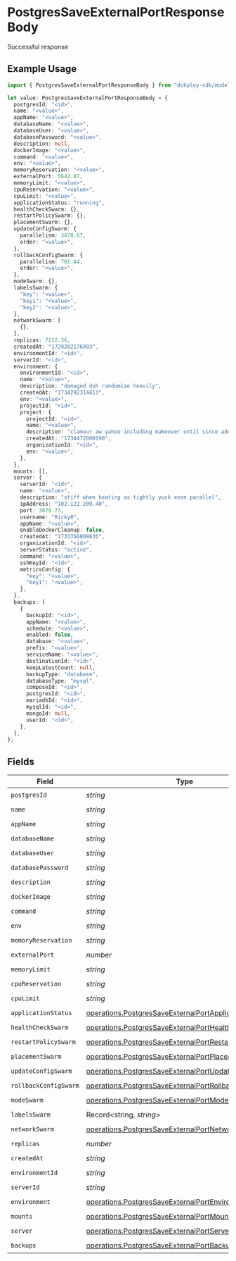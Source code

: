 # PostgresSaveExternalPortResponseBody

Successful response

## Example Usage

```typescript
import { PostgresSaveExternalPortResponseBody } from "dokploy-sdk/models/operations";

let value: PostgresSaveExternalPortResponseBody = {
  postgresId: "<id>",
  name: "<value>",
  appName: "<value>",
  databaseName: "<value>",
  databaseUser: "<value>",
  databasePassword: "<value>",
  description: null,
  dockerImage: "<value>",
  command: "<value>",
  env: "<value>",
  memoryReservation: "<value>",
  externalPort: 5642.07,
  memoryLimit: "<value>",
  cpuReservation: "<value>",
  cpuLimit: "<value>",
  applicationStatus: "running",
  healthCheckSwarm: {},
  restartPolicySwarm: {},
  placementSwarm: {},
  updateConfigSwarm: {
    parallelism: 3478.67,
    order: "<value>",
  },
  rollbackConfigSwarm: {
    parallelism: 701.44,
    order: "<value>",
  },
  modeSwarm: {},
  labelsSwarm: {
    "key": "<value>",
    "key1": "<value>",
    "key2": "<value>",
  },
  networkSwarm: [
    {},
  ],
  replicas: 7212.36,
  createdAt: "1729282176993",
  environmentId: "<id>",
  serverId: "<id>",
  environment: {
    environmentId: "<id>",
    name: "<value>",
    description: "damaged duh randomize heavily",
    createdAt: "1734292314413",
    env: "<value>",
    projectId: "<id>",
    project: {
      projectId: "<id>",
      name: "<value>",
      description: "clamour aw yahoo including makeover until since adult",
      createdAt: "1734472000190",
      organizationId: "<id>",
      env: "<value>",
    },
  },
  mounts: [],
  server: {
    serverId: "<id>",
    name: "<value>",
    description: "stiff when heating as tightly yuck even parallel",
    ipAddress: "102.122.209.40",
    port: 3079.73,
    username: "Ricky0",
    appName: "<value>",
    enableDockerCleanup: false,
    createdAt: "1733356808635",
    organizationId: "<id>",
    serverStatus: "active",
    command: "<value>",
    sshKeyId: "<id>",
    metricsConfig: {
      "key": "<value>",
      "key1": "<value>",
    },
  },
  backups: [
    {
      backupId: "<id>",
      appName: "<value>",
      schedule: "<value>",
      enabled: false,
      database: "<value>",
      prefix: "<value>",
      serviceName: "<value>",
      destinationId: "<id>",
      keepLatestCount: null,
      backupType: "database",
      databaseType: "mysql",
      composeId: "<id>",
      postgresId: "<id>",
      mariadbId: "<id>",
      mysqlId: "<id>",
      mongoId: null,
      userId: "<id>",
    },
  ],
};
```

## Fields

| Field                                                                                                                            | Type                                                                                                                             | Required                                                                                                                         | Description                                                                                                                      |
| -------------------------------------------------------------------------------------------------------------------------------- | -------------------------------------------------------------------------------------------------------------------------------- | -------------------------------------------------------------------------------------------------------------------------------- | -------------------------------------------------------------------------------------------------------------------------------- |
| `postgresId`                                                                                                                     | *string*                                                                                                                         | :heavy_check_mark:                                                                                                               | N/A                                                                                                                              |
| `name`                                                                                                                           | *string*                                                                                                                         | :heavy_check_mark:                                                                                                               | N/A                                                                                                                              |
| `appName`                                                                                                                        | *string*                                                                                                                         | :heavy_check_mark:                                                                                                               | N/A                                                                                                                              |
| `databaseName`                                                                                                                   | *string*                                                                                                                         | :heavy_check_mark:                                                                                                               | N/A                                                                                                                              |
| `databaseUser`                                                                                                                   | *string*                                                                                                                         | :heavy_check_mark:                                                                                                               | N/A                                                                                                                              |
| `databasePassword`                                                                                                               | *string*                                                                                                                         | :heavy_check_mark:                                                                                                               | N/A                                                                                                                              |
| `description`                                                                                                                    | *string*                                                                                                                         | :heavy_check_mark:                                                                                                               | N/A                                                                                                                              |
| `dockerImage`                                                                                                                    | *string*                                                                                                                         | :heavy_check_mark:                                                                                                               | N/A                                                                                                                              |
| `command`                                                                                                                        | *string*                                                                                                                         | :heavy_check_mark:                                                                                                               | N/A                                                                                                                              |
| `env`                                                                                                                            | *string*                                                                                                                         | :heavy_check_mark:                                                                                                               | N/A                                                                                                                              |
| `memoryReservation`                                                                                                              | *string*                                                                                                                         | :heavy_check_mark:                                                                                                               | N/A                                                                                                                              |
| `externalPort`                                                                                                                   | *number*                                                                                                                         | :heavy_check_mark:                                                                                                               | N/A                                                                                                                              |
| `memoryLimit`                                                                                                                    | *string*                                                                                                                         | :heavy_check_mark:                                                                                                               | N/A                                                                                                                              |
| `cpuReservation`                                                                                                                 | *string*                                                                                                                         | :heavy_check_mark:                                                                                                               | N/A                                                                                                                              |
| `cpuLimit`                                                                                                                       | *string*                                                                                                                         | :heavy_check_mark:                                                                                                               | N/A                                                                                                                              |
| `applicationStatus`                                                                                                              | [operations.PostgresSaveExternalPortApplicationStatus](../../models/operations/postgressaveexternalportapplicationstatus.md)     | :heavy_check_mark:                                                                                                               | N/A                                                                                                                              |
| `healthCheckSwarm`                                                                                                               | [operations.PostgresSaveExternalPortHealthCheckSwarm](../../models/operations/postgressaveexternalporthealthcheckswarm.md)       | :heavy_check_mark:                                                                                                               | N/A                                                                                                                              |
| `restartPolicySwarm`                                                                                                             | [operations.PostgresSaveExternalPortRestartPolicySwarm](../../models/operations/postgressaveexternalportrestartpolicyswarm.md)   | :heavy_check_mark:                                                                                                               | N/A                                                                                                                              |
| `placementSwarm`                                                                                                                 | [operations.PostgresSaveExternalPortPlacementSwarm](../../models/operations/postgressaveexternalportplacementswarm.md)           | :heavy_check_mark:                                                                                                               | N/A                                                                                                                              |
| `updateConfigSwarm`                                                                                                              | [operations.PostgresSaveExternalPortUpdateConfigSwarm](../../models/operations/postgressaveexternalportupdateconfigswarm.md)     | :heavy_check_mark:                                                                                                               | N/A                                                                                                                              |
| `rollbackConfigSwarm`                                                                                                            | [operations.PostgresSaveExternalPortRollbackConfigSwarm](../../models/operations/postgressaveexternalportrollbackconfigswarm.md) | :heavy_check_mark:                                                                                                               | N/A                                                                                                                              |
| `modeSwarm`                                                                                                                      | [operations.PostgresSaveExternalPortModeSwarm](../../models/operations/postgressaveexternalportmodeswarm.md)                     | :heavy_check_mark:                                                                                                               | N/A                                                                                                                              |
| `labelsSwarm`                                                                                                                    | Record<string, *string*>                                                                                                         | :heavy_check_mark:                                                                                                               | N/A                                                                                                                              |
| `networkSwarm`                                                                                                                   | [operations.PostgresSaveExternalPortNetworkSwarm](../../models/operations/postgressaveexternalportnetworkswarm.md)[]             | :heavy_check_mark:                                                                                                               | N/A                                                                                                                              |
| `replicas`                                                                                                                       | *number*                                                                                                                         | :heavy_check_mark:                                                                                                               | N/A                                                                                                                              |
| `createdAt`                                                                                                                      | *string*                                                                                                                         | :heavy_check_mark:                                                                                                               | N/A                                                                                                                              |
| `environmentId`                                                                                                                  | *string*                                                                                                                         | :heavy_check_mark:                                                                                                               | N/A                                                                                                                              |
| `serverId`                                                                                                                       | *string*                                                                                                                         | :heavy_check_mark:                                                                                                               | N/A                                                                                                                              |
| `environment`                                                                                                                    | [operations.PostgresSaveExternalPortEnvironment](../../models/operations/postgressaveexternalportenvironment.md)                 | :heavy_check_mark:                                                                                                               | N/A                                                                                                                              |
| `mounts`                                                                                                                         | [operations.PostgresSaveExternalPortMount](../../models/operations/postgressaveexternalportmount.md)[]                           | :heavy_check_mark:                                                                                                               | N/A                                                                                                                              |
| `server`                                                                                                                         | [operations.PostgresSaveExternalPortServer](../../models/operations/postgressaveexternalportserver.md)                           | :heavy_check_mark:                                                                                                               | N/A                                                                                                                              |
| `backups`                                                                                                                        | [operations.PostgresSaveExternalPortBackup](../../models/operations/postgressaveexternalportbackup.md)[]                         | :heavy_check_mark:                                                                                                               | N/A                                                                                                                              |